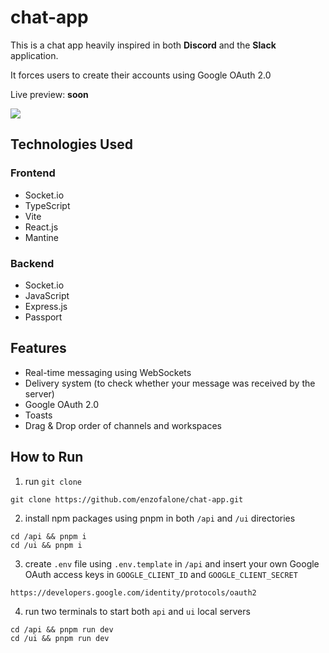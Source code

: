 # chat-app

This is a chat app heavily inspired in both **Discord** and the **Slack** application.

It forces users to create their accounts using Google OAuth 2.0

Live preview: **soon**

<img src="https://cdn.jsdelivr.net/gh/enzofalone/chat-app@main/screenshots/copying-workspace-to-clipboard.png"/>

## Technologies Used

### Frontend

- Socket.io
- TypeScript
- Vite
- React.js
- Mantine

### Backend

- Socket.io
- JavaScript
- Express.js
- Passport

## Features

- Real-time messaging using WebSockets
- Delivery system (to check whether your message was received by the server)
- Google OAuth 2.0
- Toasts
- Drag & Drop order of channels and workspaces

## How to Run

1. run `git clone`

```
git clone https://github.com/enzofalone/chat-app.git
```

2. install npm packages using pnpm in both `/api` and `/ui` directories

```
cd /api && pnpm i
cd /ui && pnpm i
```

3. create `.env` file using `.env.template` in `/api` and insert your own Google OAuth access keys in `GOOGLE_CLIENT_ID` and `GOOGLE_CLIENT_SECRET`

```
https://developers.google.com/identity/protocols/oauth2
```

4. run two terminals to start both `api` and `ui` local servers

```
cd /api && pnpm run dev
cd /ui && pnpm run dev
```
